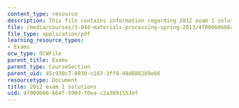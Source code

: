 ```yaml
---
content_type: resource
description: This file contains information regarding 2012 exam 1 solutions.
file: /media/courses/3-044-materials-processing-spring-2013/4f009b06664f590df0eac2a3891553ef_MIT3_044S13_2012exam1solns.pdf
file_type: application/pdf
learning_resource_types:
- Exams
ocw_type: OCWFile
parent_title: Exams
parent_type: CourseSection
parent_uid: 45c930c7-8030-c183-3ff9-98d686289e66
resourcetype: Document
title: 2012 exam 1 solutions
uid: 4f009b06-664f-590d-f0ea-c2a3891553ef
---
```

